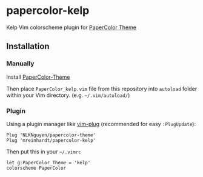 # papercolor-kelp

Kelp Vim colorscheme plugin for [PaperColor Theme](https://github.com/NLKNguyen/papercolor-theme)

## Installation

### Manually

Install [PaperColor-Theme](https://github.com/NLKNguyen/papercolor-theme)

Then place `PaperColor_kelp.vim` file from this repository into `autoload` folder within your Vim directory. (e.g. `~/.vim/autoload/`)

### Plugin

Using a plugin manager like [vim-plug](https://github.com/junegunn/vim-plug) (recommended for easy `:PlugUpdate`):

    Plug 'NLKNguyen/papercolor-theme'
    Plug 'mreinhardt/papercolor-kelp'

Then put this in your `~/.vimrc`

```VimL
let g:PaperColor_Theme = 'kelp'
colorscheme PaperColor
```
